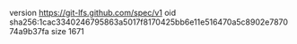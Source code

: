 version https://git-lfs.github.com/spec/v1
oid sha256:1cac3340246795863a5017f8170425bb6e11e516470a5c8902e787074a9b37fa
size 1671
